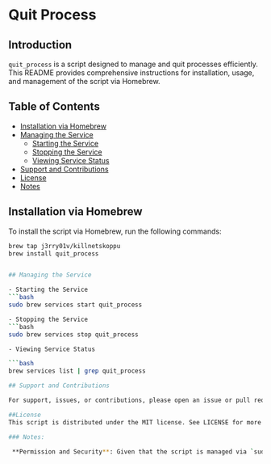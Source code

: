 # Quit Process

## Introduction

`quit_process` is a script designed to manage and quit processes efficiently. This README provides comprehensive instructions for installation, usage, and management of the script via Homebrew.

## Table of Contents

- [Installation via Homebrew](#installation-via-homebrew)
- [Managing the Service](#managing-the-service)
  - [Starting the Service](#starting-the-service)
  - [Stopping the Service](#stopping-the-service)
  - [Viewing Service Status](#viewing-service-status)
- [Support and Contributions](#support-and-contributions)
- [License](#license)
- [Notes](#notes)

## Installation via Homebrew

To install the script via Homebrew, run the following commands:

```bash
brew tap j3rry01v/killnetskoppu
brew install quit_process


## Managing the Service

- Starting the Service
```bash
sudo brew services start quit_process

- Stopping the Service
```bash 
sudo brew services stop quit_process

- Viewing Service Status

```bash
brew services list | grep quit_process

## Support and Contributions

For support, issues, or contributions, please open an issue or pull request in this repository. Contributions to enhance or fix issues in the script are welcome.

##License
This script is distributed under the MIT license. See LICENSE for more details.

### Notes:

 **Permission and Security**: Given that the script is managed via `sudo`, ensure that your script does not inadvertently compromise the security of the systems where it is installed.

